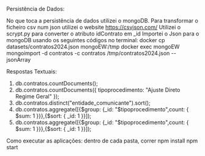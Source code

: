 Persistência de Dados: 

No que toca a persistência de dados utilizei o mongoDB.
Para transformar o ficheiro csv num json utilizei o website https://csvjson.com/
Utilizei o scrypt.py para converter o atributo idContrato em _id
Importei o Json para o mongoDB usando os seguintes códigos no terminal:
    docker cp datasets/contratos2024.json mongoEW:/tmp
    docker exec mongoEW mongoimport -d contratos -c contratos /tmp/contratos2024.json --jsonArray
    
Respostas Textuais:
1. db.contratos.countDocuments();
2. db.contratos.countDocuments({ tipoprocedimento: "Ajuste Direto Regime Geral" });
3. db.contratos.distinct("entidade_comunicante").sort();
4. db.contratos.aggregate([{$group: {_id: "$tipoprocedimento",count: { $sum: 1 }}},{$sort: { _id: 1 }}]);
5. db.contratos.aggregate([{$group: {_id: "$tipoprocedimento",count: { $sum: 1 }}},{$sort: { _id: 1 }}]);


Como executar as aplicações:
dentro de cada pasta, correr
    npm install
    npm start
    
